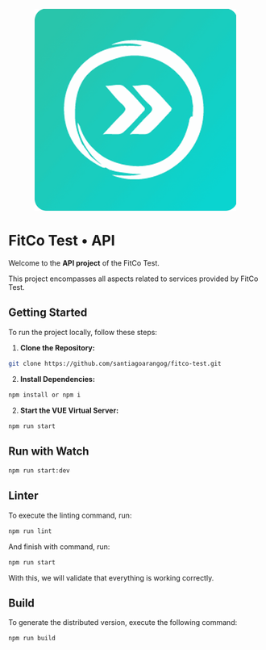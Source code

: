 <p align="center">
  <a href="https://www.fitcolatam.com/" target="blank"><img src="https://raw.githubusercontent.com/santiagoarangog/fitco-test/refs/heads/main/src/assets/images/fitco-logo.png" width="400" alt="FitCo Test Logo" /></a> 
</p>

# FitCo Test &bull; API

Welcome to the **API project** of the FitCo Test.

This project encompasses all aspects related to services provided by FitCo Test.

## Getting Started

To run the project locally, follow these steps:

1. **Clone the Repository:**

```sh
git clone https://github.com/santiagoarangog/fitco-test.git
```

2. **Install Dependencies:**

```sh
npm install or npm i
```

2. **Start the VUE Virtual Server:**

```bash
npm run start
```

## Run with Watch
```bash
npm run start:dev
```

## Linter

To execute the linting command, run:

```bash
npm run lint
```

And finish with command, run: 
```bash
npm run start
```
With this, we will validate that everything is working correctly.

## Build
To generate the distributed version, execute the following command:

```bash
npm run build
```
